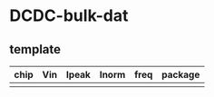 # DCDC-bulk-dat

## template

| chip | Vin | Ipeak | Inorm | freq | package |
| ---- | --- | ----- | ----- | ---- | ------- |
|      |     |       |       |      |         |
